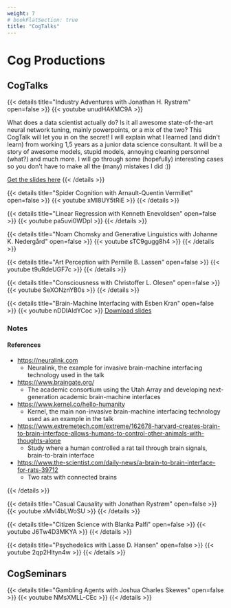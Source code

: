 ```yaml
---
weight: 7
# bookFlatSection: true
title: "CogTalks"
---
```


# Cog Productions

## CogTalks

{{< details title="Industry Adventures with Jonathan H. Rystrøm" open=false >}}
{{< youtube unudHAKMC9A >}}

What does a data scientist actually do? Is it all awesome state-of-the-art neural network tuning, mainly powerpoints, or a mix of the two? This CogTalk will let you in on the secret! I will explain what I learned (and didn't learn) from working 1,5 years as a junior data science consultant. It will be a story of awesome models, stupid models, annoying cleaning personnel (what?) and much more. I will go through some (hopefully) interesting cases so you don't have to make all the (many) mistakes I did :))

[Get the slides here](/cogtalks/jonathan-industry.pptx)
{{< /details >}}

{{< details title="Spider Cognition with Arnault-Quentin Vermillet" open=false >}}
{{< youtube xMI8UY5tRiE >}}
{{< /details >}}

{{< details title="Linear Regression with Kenneth Enevoldsen" open=false >}}
{{< youtube pa5uvi0WDpI >}}
{{< /details >}}

{{< details title="Noam Chomsky and Generative Linguistics with Johanne K. Nedergård" open=false >}}
{{< youtube sTC9gugg8h4 >}}
{{< /details >}}

{{< details title="Art Perception with Pernille B. Lassen" open=false >}}
{{< youtube t9uRdeUGF7c >}}
{{< /details >}}

{{< details title="Consciousness with Christoffer L. Olesen" open=false >}}
{{< youtube SeXONznYB0s >}}
{{< /details >}}


{{< details title="Brain-Machine Interfacing with Esben Kran" open=false >}}
{{< youtube nDDIAIdYCoc >}}
[Download slides](../../../cogtalks/brain-machine/slides.pdf)

### Notes

#### References

- <https://neuralink.com>
  - Neuralink, the example for invasive brain-machine interfacing technology used in the talk
- <https://www.braingate.org/>
  - The academic consortium using the Utah Array and developing next-generation academic brain-machine interfaces
- <https://www.kernel.co/hello-humanity>
  - Kernel, the main non-invasive brain-machine interfacing technology used as an example in the talk
- <https://www.extremetech.com/extreme/162678-harvard-creates-brain-to-brain-interface-allows-humans-to-control-other-animals-with-thoughts-alone>
  - Study where a human controlled a rat tail through brain signals, brain-to-brain interface
- <https://www.the-scientist.com/daily-news/a-brain-to-brain-interface-for-rats-39712>
  - Two rats with connected brains

{{< /details >}}


{{< details title="Casual Causality with Jonathan Rystrøm" open=false >}}
{{< youtube xMvI4bLWoSU >}}
{{< /details >}}


{{< details title="Citizen Science with Blanka Palfi" open=false >}}
{{< youtube J6Tw4D3MKYA >}}
{{< /details >}}


{{< details title="Psychedelics with Lasse D. Hansen" open=false >}}
{{< youtube 2qp2Hltyn4w >}}
{{< /details >}}


## CogSeminars
{{< details title="Gambling Agents with Joshua Charles Skewes" open=false >}}
{{< youtube NMsXMLL-CEc >}}
{{< /details >}}